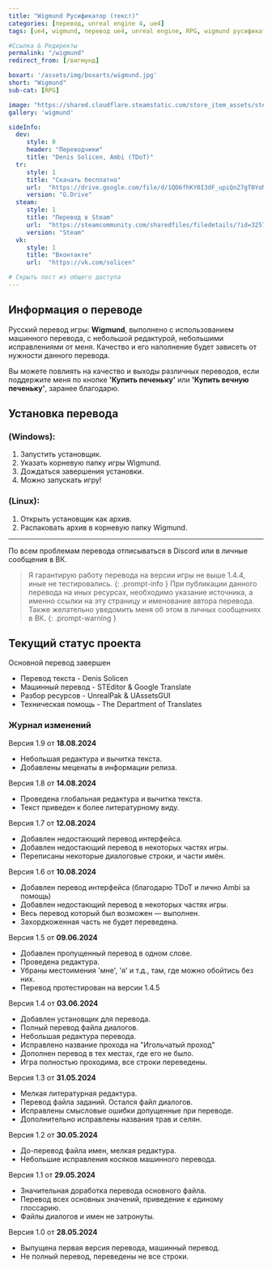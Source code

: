 ```yaml
---
title: "Wigmund Русификатор (текст)"
categories: [перевод, unreal engine 4, ue4]
tags: [ue4, wigmund, перевод ue4, unreal engine, RPG, wigmund русификатор, wigmund русский язык, wigmund русский, wigmund перевод на русский, wigmund перевод, wigmund русификатор]

#Ссылка & Редиректы
permalink: "/wigmund"
redirect_from: [/вигмунд]

boxart: '/assets/img/boxarts/wigmund.jpg'
short: "Wigmund"
sub-cat: [RPG]

image: "https://shared.cloudflare.steamstatic.com/store_item_assets/steam/apps/1164690/capsule_616x353.jpg?t=1670097130"
gallery: 'wigmund'

sideInfo:
  dev:
     style: 0
     header: "Переводчики"
     title: "Denis Solicen, Ambi (TDoT)"
  tr:
     style: 1
     title: "Скачать бесплатно"
     url:  "https://drive.google.com/file/d/1QO6fhKY0I3dF_upiQnZ7gT0YoMu1f3cO/view"
     version: "G.Drive"
  steam:
     style: 1
     title: "Перевод в Steam"
     url:  "https://steamcommunity.com/sharedfiles/filedetails/?id=3257059113"
     version: "Steam"
  vk:
     style: 1
     title: "Вконтакте"
     url:  "https://vk.com/solicen"

# Скрыть пост из общего доступа
---
```

## Информация о переводе
Русский перевод игры: **Wigmund**, выполнено с использованием машинного перевода, с небольшой редактурой, небольшими исправлениями от меня. Качество и его наполнение будет зависеть от нужности данного перевода.

Вы можете повлиять на качество и выходы различных переводов, если поддержите меня по кнопке **'Купить печеньку'** или **'Купить вечную печеньку'**, заранее благодарю.

## Установка перевода
### (Windows):
1. Запустить установщик.
2. Указать корневую папку игры Wigmund.
3. Дождаться завершения установки.
4. Можно запускать игру!

### (Linux):
1. Открыть установщик как архив.
2. Распаковать архив в корневую папку Wigmund.

---

По всем проблемам перевода отписываться в Discord или в личные сообщения в ВК.
> Я гарантирую работу перевода на версии игры не выше 1.4.4, иные не тестировались. 
{: .prompt-info }
> При публикации данного перевода на иных ресурсах, необходимо указание источника, а именно ссылки на эту страницу и именование автора перевода. Также желательно уведомить меня об этом в личных сообщениях в ВК.
{: .prompt-warning }

## Текущий статус проекта
Основной перевод завершен
* Перевод текста - Denis Solicen
* Машинный перевод - STEditor & Google Translate
* Разбор ресурсов - UnrealPak & UAssetsGUI
* Техническая помощь - The Department of Translates

### Журнал изменений
Версия 1.9 от **18.08.2024**
* Небольшая редактура и вычитка текста.
* Добавлены меценаты в информации релиза.

Версия 1.8 от **14.08.2024**
* Проведена глобальная редактура и вычитка текста.
* Текст приведен к более литературному виду.

Версия 1.7 от **12.08.2024**
* Добавлен недостающий перевод интерфейса.
* Добавлен недостающий перевод в некоторых частях игры.
* Переписаны некоторые диалоговые строки, и части имён.

Версия 1.6 от **10.08.2024**
* Добавлен перевод интерфейса (благодарю TDoT и лично Ambi за помощь)
* Добавлен недостающий перевод в некоторых частях игры.
* Весь перевод который был возможен — выполнен.
* Захордкоженная часть не будет переведена.

Версия 1.5 от **09.06.2024**
* Добавлен пропущенный перевод в одном слове.
* Проведена редактура.
* Убраны местоимения 'мне', 'я' и т.д., там, где можно обойтись без них.
* Перевод протестирован на версии 1.4.5

Версия 1.4 от **03.06.2024**
* Добавлен установщик для перевода.
* Полный перевод файла диалогов.
* Небольшая редактура перевода.
* Исправлено название прохода на "Игольчатый проход"
* Дополнен перевод в тех местах, где его не было.
* Игра полностью проходима, все строки переведены.

Версия 1.3 от **31.05.2024**
* Мелкая литературная редактура.
* Перевод файла заданий. Остался файл диалогов.
* Исправлены смысловые ошибки допущенные при переводе.
* Дополнительно исправлены названия трав и селян.

Версия 1.2 от **30.05.2024**
* До-перевод файла имен, мелкая редактура.
* Небольшие исправления косяков машинного перевода.

Версия 1.1 от **29.05.2024**
* Значительная доработка перевода основного файла.
* Перевод всех основных значений, приведение к единому глоссарию. 
* Файлы диалогов и имен не затронуты.

Версия 1.0 от **28.05.2024** 
* Выпущена первая версия перевода, машинный перевод. 
* Не полный перевод, переведены не все строки.


